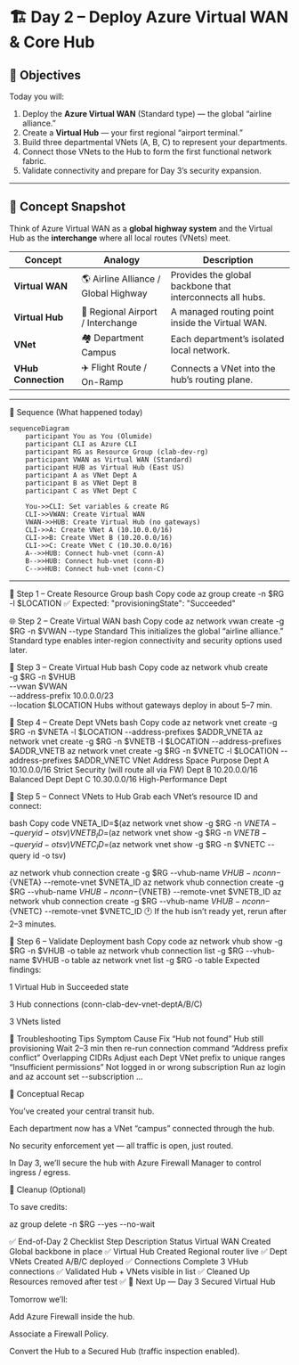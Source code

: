# 🏗️ Day 2 – Deploy Azure Virtual WAN & Core Hub

## 🎯 Objectives
Today you will:
1. Deploy the **Azure Virtual WAN** (Standard type) — the global “airline alliance.”
2. Create a **Virtual Hub** — your first regional “airport terminal.”
3. Build three departmental VNets (A, B, C) to represent your departments.
4. Connect those VNets to the Hub to form the first functional network fabric.
5. Validate connectivity and prepare for Day 3’s security expansion.

---

## 🧠 Concept Snapshot
Think of Azure Virtual WAN as a **global highway system** and the Virtual Hub as the **interchange** where all local routes (VNets) meet.

| Concept | Analogy | Description |
|----------|----------|-------------|
| **Virtual WAN** | 🌎 Airline Alliance / Global Highway | Provides the global backbone that interconnects all hubs. |
| **Virtual Hub** | 🏢 Regional Airport / Interchange | A managed routing point inside the Virtual WAN. |
| **VNet** | 🏘 Department Campus | Each department’s isolated local network. |
| **VHub Connection** | ✈️ Flight Route / On-Ramp | Connects a VNet into the hub’s routing plane. |

---

🧭 Sequence (What happened today)
```mermaid
sequenceDiagram
    participant You as You (Olumide)
    participant CLI as Azure CLI
    participant RG as Resource Group (clab-dev-rg)
    participant VWAN as Virtual WAN (Standard)
    participant HUB as Virtual Hub (East US)
    participant A as VNet Dept A
    participant B as VNet Dept B
    participant C as VNet Dept C

    You->>CLI: Set variables & create RG
    CLI->>VWAN: Create Virtual WAN
    VWAN->>HUB: Create Virtual Hub (no gateways)
    CLI->>A: Create VNet A (10.10.0.0/16)
    CLI->>B: Create VNet B (10.20.0.0/16)
    CLI->>C: Create VNet C (10.30.0.0/16)
    A-->>HUB: Connect hub-vnet (conn-A)
    B-->>HUB: Connect hub-vnet (conn-B)
    C-->>HUB: Connect hub-vnet (conn-C)
```

---

🧱 Step 1 – Create Resource Group
bash
Copy code
az group create -n $RG -l $LOCATION
✅ Expected: "provisioningState": "Succeeded"

🌐 Step 2 – Create Virtual WAN
bash
Copy code
az network vwan create -g $RG -n $VWAN --type Standard
This initializes the global “airline alliance.”
Standard type enables inter-region connectivity and security options used later.

🛞 Step 3 – Create Virtual Hub
bash
Copy code
az network vhub create \
  -g $RG -n $VHUB \
  --vwan $VWAN \
  --address-prefix 10.0.0.0/23 \
  --location $LOCATION
Hubs without gateways deploy in about 5–7 min.

🧩 Step 4 – Create Dept VNets
bash
Copy code
az network vnet create -g $RG -n $VNETA -l $LOCATION --address-prefixes $ADDR_VNETA
az network vnet create -g $RG -n $VNETB -l $LOCATION --address-prefixes $ADDR_VNETB
az network vnet create -g $RG -n $VNETC -l $LOCATION --address-prefixes $ADDR_VNETC
VNet	Address Space	Purpose
Dept A	10.10.0.0/16	Strict Security (will route all via FW)
Dept B	10.20.0.0/16	Balanced Dept
Dept C	10.30.0.0/16	High-Performance Dept

🔗 Step 5 – Connect VNets to Hub
Grab each VNet’s resource ID and connect:

bash
Copy code
VNETA_ID=$(az network vnet show -g $RG -n $VNETA --query id -o tsv)
VNETB_ID=$(az network vnet show -g $RG -n $VNETB --query id -o tsv)
VNETC_ID=$(az network vnet show -g $RG -n $VNETC --query id -o tsv)

az network vhub connection create -g $RG --vhub-name $VHUB -n conn-${VNETA} --remote-vnet $VNETA_ID
az network vhub connection create -g $RG --vhub-name $VHUB -n conn-${VNETB} --remote-vnet $VNETB_ID
az network vhub connection create -g $RG --vhub-name $VHUB -n conn-${VNETC} --remote-vnet $VNETC_ID
🕐 If the hub isn’t ready yet, rerun after 2–3 minutes.

🧭 Step 6 – Validate Deployment
bash
Copy code
az network vhub show -g $RG -n $VHUB -o table
az network vhub connection list -g $RG --vhub-name $VHUB -o table
az network vnet list -g $RG -o table
Expected findings:

1 Virtual Hub in Succeeded state

3 Hub connections (conn-clab-dev-vnet-deptA/B/C)

3 VNets listed

🧠 Troubleshooting Tips
Symptom	Cause	Fix
“Hub not found”	Hub still provisioning	Wait 2–3 min then re-run connection command
“Address prefix conflict”	Overlapping CIDRs	Adjust each Dept VNet prefix to unique ranges
“Insufficient permissions”	Not logged in or wrong subscription	Run az login and az account set --subscription …

🧩 Conceptual Recap

You’ve created your central transit hub.

Each department now has a VNet “campus” connected through the hub.

No security enforcement yet — all traffic is open, just routed.

In Day 3, we’ll secure the hub with Azure Firewall Manager to control ingress / egress.

🧹 Cleanup (Optional)

To save credits:

az group delete -n $RG --yes --no-wait

✅ End-of-Day 2 Checklist
Step	Description	Status
Virtual WAN Created	Global backbone in place	✅
Virtual Hub Created	Regional router live	✅
Dept VNets Created	A/B/C deployed	✅
Connections Complete	3 VHub connections	✅
Validated	Hub + VNets visible in list	✅
Cleaned Up	Resources removed after test	✅
🚀 Next Up — Day 3 Secured Virtual Hub

Tomorrow we’ll:

Add Azure Firewall inside the hub.

Associate a Firewall Policy.

Convert the Hub to a Secured Hub (traffic inspection enabled).
